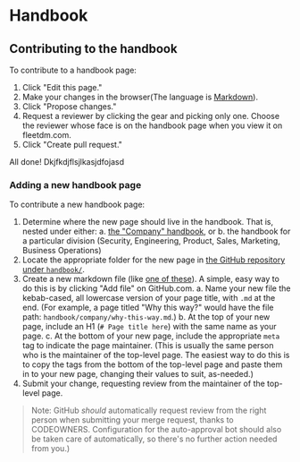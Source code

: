 # Handbook

## Contributing to the handbook

To contribute to a handbook page:
1. Click "Edit this page."
2. Make your changes in the browser(The language is [Markdown](https://github.github.com/gfm/)).
3. Click "Propose changes."
4. Request a reviewer by clicking the gear and picking only one.  Choose the reviewer whose face is on the handbook page when you view it on fleetdm.com.
5. Click "Create pull request."

All done! Dkjfkdjflsjlkasjdfojasd

### Adding a new handbook page

To contribute a new handbook page:
1. Determine where the new page should live in the handbook.  That is, nested under either:
  a. [the "Company" handbook](https://fleetdm.com/handbook/company), or
  b. the handbook for a particular division (Security, Engineering, Product, Sales, Marketing, Business Operations)
2. Locate the appropriate folder for the new page in [the GitHub repository under `handbook/`](https://github.com/fleetdm/fleet/tree/main/handbook).
3. Create a new markdown file (like [one of these](https://github.com/fleetdm/fleet/tree/f90148abad96fccb6c5647a31877fa7e91b5ee57/handbook/digital-experience)).  A simple, easy way to do this is by clicking "Add file" on GitHub.com.
  a. Name your new file the kebab-cased, all lowercase version of your page title, with `.md` at the end.  (For example, a page titled "Why this way?" would have the file path: `handbook/company/why-this-way.md`.)
  b. At the top of your new page, include an H1 (`# Page title here`) with the same name as your page.
  c. At the bottom of your new page, include the appropriate `meta` tag to indicate the page maintainer.  (This is usually the same person who is the maintainer of the top-level page.  The easiest way to do this is to copy the tags from the bottom of the top-level page and paste them in to your new page, changing their values to suit, as-needed.)
4. Submit your change, requesting review from the maintainer of the top-level page.

> Note: GitHub _should_ automatically request review from the right person when submitting your merge request, thanks to CODEOWNERS.  Configuration for the auto-approval bot should also be taken care of automatically, so there's no further action needed from you.)


<meta name="maintainedBy" value="mike-j-thomas">
<meta name="title" value="Handbook">
